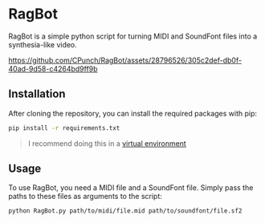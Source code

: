 # RagBot

RagBot is a simple python script for turning MIDI and SoundFont files into a synthesia-like video.

https://github.com/CPunch/RagBot/assets/28796526/305c2def-db0f-40ad-9d58-c4264bd9ff9b

## Installation

After cloning the repository, you can install the required packages with pip:

```bash
pip install -r requirements.txt
```
> I recommend doing this in a [virtual environment](https://docs.python.org/3/library/venv.html)

## Usage

To use RagBot, you need a MIDI file and a SoundFont file. Simply pass the paths to these files as arguments to the script:

```bash
python RagBot.py path/to/midi/file.mid path/to/soundfont/file.sf2
```